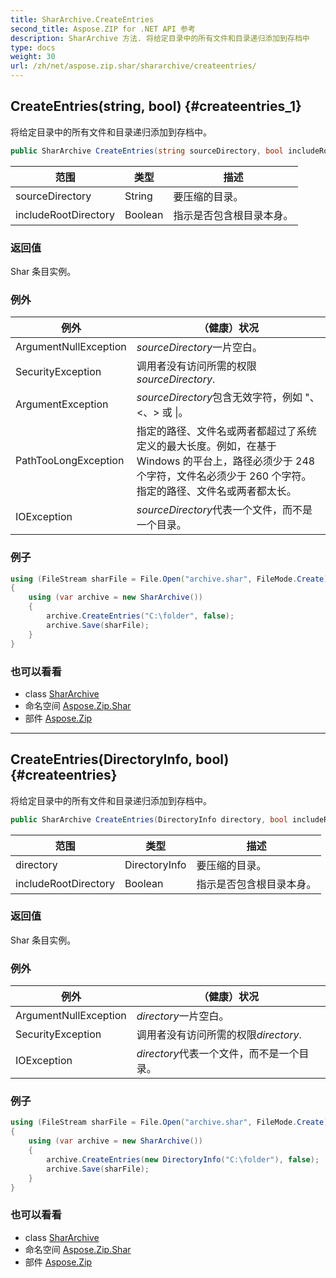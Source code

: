 ```yaml
---
title: SharArchive.CreateEntries
second_title: Aspose.ZIP for .NET API 参考
description: SharArchive 方法. 将给定目录中的所有文件和目录递归添加到存档中
type: docs
weight: 30
url: /zh/net/aspose.zip.shar/shararchive/createentries/
---
```

## CreateEntries(string, bool) {#createentries_1}

将给定目录中的所有文件和目录递归添加到存档中。

```csharp
public SharArchive CreateEntries(string sourceDirectory, bool includeRootDirectory = true)
```

| 范围 | 类型 | 描述 |
| --- | --- | --- |
| sourceDirectory | String | 要压缩的目录。 |
| includeRootDirectory | Boolean | 指示是否包含根目录本身。 |

### 返回值

Shar 条目实例。

### 例外

| 例外 | （健康）状况 |
| --- | --- |
| ArgumentNullException | *sourceDirectory*一片空白。 |
| SecurityException | 调用者没有访问所需的权限*sourceDirectory*. |
| ArgumentException | *sourceDirectory*包含无效字符，例如 "、&lt;、&gt; 或 &#x7C;。 |
| PathTooLongException | 指定的路径、文件名或两者都超过了系统定义的最大长度。例如，在基于 Windows 的平台上，路径必须少于 248 个字符，文件名必须少于 260 个字符。指定的路径、文件名或两者都太长。 |
| IOException | *sourceDirectory*代表一个文件，而不是一个目录。 |

### 例子

```csharp
using (FileStream sharFile = File.Open("archive.shar", FileMode.Create))
{
    using (var archive = new SharArchive())
    {
        archive.CreateEntries("C:\folder", false);
        archive.Save(sharFile);
    }
}
```

### 也可以看看

* class [SharArchive](../)
* 命名空间 [Aspose.Zip.Shar](../../shararchive/)
* 部件 [Aspose.Zip](../../../)

---

## CreateEntries(DirectoryInfo, bool) {#createentries}

将给定目录中的所有文件和目录递归添加到存档中。

```csharp
public SharArchive CreateEntries(DirectoryInfo directory, bool includeRootDirectory = true)
```

| 范围 | 类型 | 描述 |
| --- | --- | --- |
| directory | DirectoryInfo | 要压缩的目录。 |
| includeRootDirectory | Boolean | 指示是否包含根目录本身。 |

### 返回值

Shar 条目实例。

### 例外

| 例外 | （健康）状况 |
| --- | --- |
| ArgumentNullException | *directory*一片空白。 |
| SecurityException | 调用者没有访问所需的权限*directory*. |
| IOException | *directory*代表一个文件，而不是一个目录。 |

### 例子

```csharp
using (FileStream sharFile = File.Open("archive.shar", FileMode.Create))
{
    using (var archive = new SharArchive())
    {
        archive.CreateEntries(new DirectoryInfo("C:\folder"), false);
        archive.Save(sharFile);
    }
}
```

### 也可以看看

* class [SharArchive](../)
* 命名空间 [Aspose.Zip.Shar](../../shararchive/)
* 部件 [Aspose.Zip](../../../)


